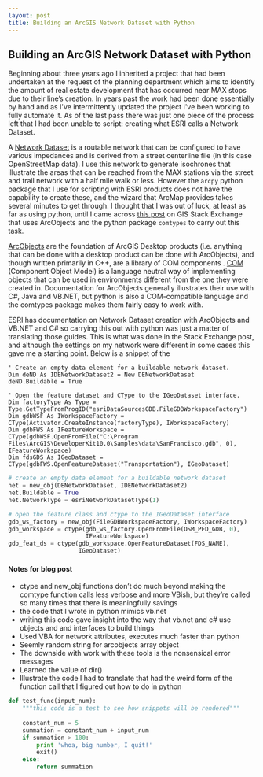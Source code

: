 ```yaml
---
layout: post
title: Building an ArcGIS Network Dataset with Python
---
```


## Building an ArcGIS Network Dataset with Python

Beginning about three years ago I inherited a project that had been undertaken at the request of the planning department which aims to identify the amount of real estate development that has occurred near MAX stops due to their line’s creation.  In years past the work had been done essentially by hand and as I've intermittently updated the project I've been working to fully automate it.  As of the last pass there was just one piece of the process left that I had been unable to script: creating what ESRI calls a Network Dataset.

A [Network Dataset](http://desktop.arcgis.com/en/arcmap/latest/extensions/network-analyst/what-is-a-network-dataset.htm) is a routable network that can be configured to have various impedances and is derived from a street centerline file (in this case OpenStreetMap data).  I use this network to generate isochrones that illustrate the areas that can be reached from the MAX stations via the street and trail network with a half mile walk or less.  However the `arcpy` python package that I use for scripting with ESRI products does not have the capability to create these, and the wizard that ArcMap provides takes several minutes to get through.  I thought that I was out of luck, at least as far as using python, until I came across [this post](http://gis.stackexchange.com/questions/109779/build-network-dataset-with-python-comtypes) on GIS Stack Exchange that uses ArcObjects and the python package `comtypes` to carry out this task.

[ArcObjects](https://en.wikipedia.org/wiki/ArcObjects) are the foundation of ArcGIS Desktop products (i.e. anything that can be done with a desktop product can be done with ArcObjects), and though written primarily in C++, are a library of COM components .  [COM](https://en.wikipedia.org/wiki/Component_Object_Model) (Component Object Model) is a language neutral way of implementing objects that can be used in environments different from the one they were created in.  Documentation for ArcObjects generally illustrates their use with C#, Java and VB.NET, but python is also a COM-compatible language and the comtypes package makes them fairly easy to work with.

ESRI has documentation on Network Dataset creation with ArcObjects and VB.NET and C# so carrying this out with python was just a matter of translating those guides.  This is what was done in the Stack Exchange post, and although the settings on my network were different in some cases this gave me a starting point.  Below is a snippet of the 



```vbnet
' Create an empty data element for a buildable network dataset.
Dim deND As IDENetworkDataset2 = New DENetworkDataset
deND.Buildable = True

' Open the feature dataset and CType to the IGeoDataset interface.
Dim factoryType As Type = Type.GetTypeFromProgID("esriDataSourcesGDB.FileGDBWorkspaceFactory")
Dim gdbWSF As IWorkspaceFactory = CType(Activator.CreateInstance(factoryType), IWorkspaceFactory)
Dim gdbFWS As IFeatureWorkspace = CType(gdbWSF.OpenFromFile("C:\Program Files\ArcGIS\DeveloperKit10.0\Samples\data\SanFrancisco.gdb", 0), IFeatureWorkspace)
Dim fdsGDS As IGeoDataset = CType(gdbFWS.OpenFeatureDataset("Transportation"), IGeoDataset)
```


```python
# create an empty data element for a buildable network dataset
net = new_obj(DENetworkDataset, IDENetworkDataset2)
net.Buildable = True
net.NetworkType = esriNetworkDatasetType(1)

# open the feature class and ctype to the IGeoDataset interface
gdb_ws_factory = new_obj(FileGDBWorkspaceFactory, IWorkspaceFactory)
gdb_workspace = ctype(gdb_ws_factory.OpenFromFile(OSM_PED_GDB, 0),
                      IFeatureWorkspace)
gdb_feat_ds = ctype(gdb_workspace.OpenFeatureDataset(FDS_NAME),
                    IGeoDataset)
```



#### Notes for blog post
* ctype and new_obj functions don’t do much beyond making the comtype function calls less verbose and more VBish, but they’re called so many times that there is meaningfully savings
* the code that I wrote in python mimics vb.net
* writing this code gave insight into the way that vb.net and c# use objects and and interfaces to build things
* Used VBA for network attributes, executes much faster than python
* Seemly random string for arcobjects array object
* The downside with work with these tools is the nonsensical error messages
* Learned the value of dir()
* Illustrate the code I had to translate that had the weird form of the function call that I figured out how to do in python

```python
def test_func(input_num):
    """this code is a test to see how snippets will be rendered"""
    
    constant_num = 5
    summation = constant_num + input_num
    if summation > 100:
        print 'whoa, big number, I quit!'
        exit()
    else:
        return summation
```